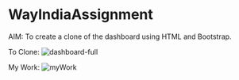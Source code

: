 # WayIndiaAssignment

AIM: 
To create a clone of the dashboard using HTML and Bootstrap.

To Clone: 
![dashboard-full](https://github.com/user-attachments/assets/6135539b-5e1b-4be8-b954-dfc250ef7b6e)

My Work: 
![myWork](https://github.com/user-attachments/assets/3ec09ece-f4af-4166-bfc4-1b4a06f8ba4e)
